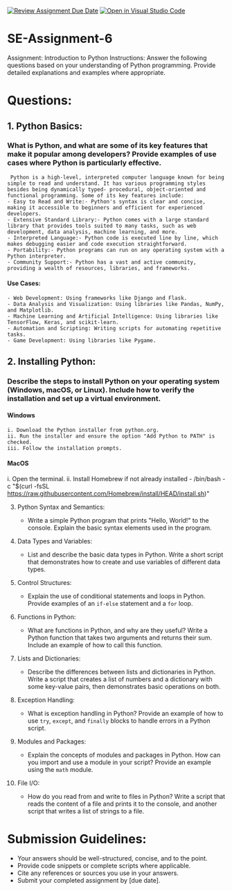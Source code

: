 [![Review Assignment Due Date](https://classroom.github.com/assets/deadline-readme-button-22041afd0340ce965d47ae6ef1cefeee28c7c493a6346c4f15d667ab976d596c.svg)](https://classroom.github.com/a/WfNmjXUk)
[![Open in Visual Studio Code](https://classroom.github.com/assets/open-in-vscode-2e0aaae1b6195c2367325f4f02e2d04e9abb55f0b24a779b69b11b9e10269abc.svg)](https://classroom.github.com/online_ide?assignment_repo_id=15371446&assignment_repo_type=AssignmentRepo)
# SE-Assignment-6
 Assignment: Introduction to Python
Instructions:
Answer the following questions based on your understanding of Python programming. Provide detailed explanations and examples where appropriate.

 # Questions:

## 1. Python Basics:
   ### What is Python, and what are some of its key features that make it popular among developers? Provide examples of use cases where Python is particularly effective.
     Python is a high-level, interpreted computer language known for being simple to read and understand. It has various programming styles besides being dynamically typed- procedural, object-oriented and functional programming. Some of its key features include:
    - Easy to Read and Write:- Python's syntax is clear and concise, making it accessible to beginners and efficient for experienced developers.
    - Extensive Standard Library:- Python comes with a large standard library that provides tools suited to many tasks, such as web development, data analysis, machine learning, and more.
    - Interpreted Language:- Python code is executed line by line, which makes debugging easier and code execution straightforward.
    - Portability:- Python programs can run on any operating system with a Python interpreter.
    - Community Support:- Python has a vast and active community, providing a wealth of resources, libraries, and frameworks.
   #### Use Cases:
    - Web Development: Using frameworks like Django and Flask.
    - Data Analysis and Visualization: Using libraries like Pandas, NumPy, and Matplotlib.
    - Machine Learning and Artificial Intelligence: Using libraries like TensorFlow, Keras, and scikit-learn.
    - Automation and Scripting: Writing scripts for automating repetitive tasks.
    - Game Development: Using libraries like Pygame.

## 2. Installing Python:
  ### Describe the steps to install Python on your operating system (Windows, macOS, or Linux). Include how to verify the installation and set up a virtual environment.
  #### Windows
    i. Download the Python installer from python.org.
    ii. Run the installer and ensure the option "Add Python to PATH" is checked.
    iii. Follow the installation prompts.
  #### MacOS
i. Open the terminal.
ii. Install Homebrew if not already installed
    - /bin/bash -c "$(curl -fsSL https://raw.githubusercontent.com/Homebrew/install/HEAD/install.sh)"


3. Python Syntax and Semantics:
   - Write a simple Python program that prints "Hello, World!" to the console. Explain the basic syntax elements used in the program.

4. Data Types and Variables:
   - List and describe the basic data types in Python. Write a short script that demonstrates how to create and use variables of different data types.

5. Control Structures:
   - Explain the use of conditional statements and loops in Python. Provide examples of an `if-else` statement and a `for` loop.

6. Functions in Python:
   - What are functions in Python, and why are they useful? Write a Python function that takes two arguments and returns their sum. Include an example of how to call this function.

7. Lists and Dictionaries:
   - Describe the differences between lists and dictionaries in Python. Write a script that creates a list of numbers and a dictionary with some key-value pairs, then demonstrates basic operations on both.

8. Exception Handling:
   - What is exception handling in Python? Provide an example of how to use `try`, `except`, and `finally` blocks to handle errors in a Python script.

9. Modules and Packages:
   - Explain the concepts of modules and packages in Python. How can you import and use a module in your script? Provide an example using the `math` module.

10. File I/O:
    - How do you read from and write to files in Python? Write a script that reads the content of a file and prints it to the console, and another script that writes a list of strings to a file.

# Submission Guidelines:
- Your answers should be well-structured, concise, and to the point.
- Provide code snippets or complete scripts where applicable.
- Cite any references or sources you use in your answers.
- Submit your completed assignment by [due date].


